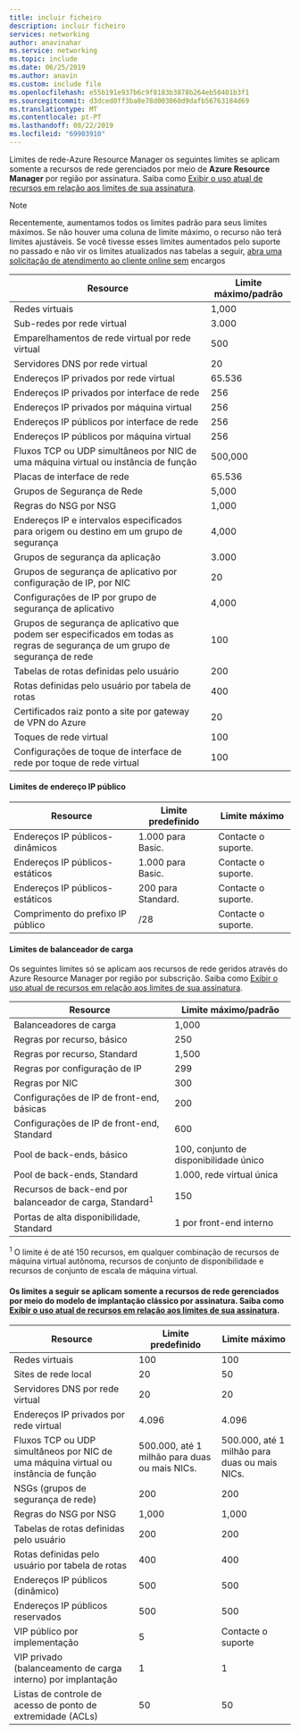 ```yaml
---
title: incluir ficheiro
description: incluir ficheiro
services: networking
author: anavinahar
ms.service: networking
ms.topic: include
ms.date: 06/25/2019
ms.author: anavin
ms.custom: include file
ms.openlocfilehash: e55b191e937b6c9f8183b3878b264eb50401b3f1
ms.sourcegitcommit: d3dced0ff3ba8e78d003060d9dafb56763184d69
ms.translationtype: MT
ms.contentlocale: pt-PT
ms.lasthandoff: 08/22/2019
ms.locfileid: "69903910"
---
```

<a name="azure-resource-manager-virtual-networking-limits"></a>Limites de rede-Azure Resource Manager os seguintes limites se aplicam somente a recursos de rede gerenciados por meio de **Azure Resource Manager** por região por assinatura. Saiba como [Exibir o uso atual de recursos em relação aos limites de sua assinatura](../articles/networking/check-usage-against-limits.md).

> [!NOTE]
> Recentemente, aumentamos todos os limites padrão para seus limites máximos. Se não houver uma coluna de limite máximo, o recurso não terá limites ajustáveis. Se você tivesse esses limites aumentados pelo suporte no passado e não vir os limites atualizados nas tabelas a seguir, [abra uma solicitação de atendimento ao cliente online sem](../articles/azure-resource-manager/resource-manager-quota-errors.md) encargos

| Resource | Limite máximo/padrão | 
| --- | --- |
| Redes virtuais |1,000 |
| Sub-redes por rede virtual |3\.000 |
| Emparelhamentos de rede virtual por rede virtual |500 |
| Servidores DNS por rede virtual |20 |
| Endereços IP privados por rede virtual |65.536 |
| Endereços IP privados por interface de rede |256 |
| Endereços IP privados por máquina virtual |256 |
| Endereços IP públicos por interface de rede |256 |
| Endereços IP públicos por máquina virtual |256 |
| Fluxos TCP ou UDP simultâneos por NIC de uma máquina virtual ou instância de função |500,000 |
| Placas de interface de rede |65.536 |
| Grupos de Segurança de Rede |5,000 |
| Regras do NSG por NSG |1,000 |
| Endereços IP e intervalos especificados para origem ou destino em um grupo de segurança |4,000 |
| Grupos de segurança da aplicação |3\.000 |
| Grupos de segurança de aplicativo por configuração de IP, por NIC |20 |
| Configurações de IP por grupo de segurança de aplicativo |4,000 |
| Grupos de segurança de aplicativo que podem ser especificados em todas as regras de segurança de um grupo de segurança de rede |100 |
| Tabelas de rotas definidas pelo usuário |200 |
| Rotas definidas pelo usuário por tabela de rotas |400 |
| Certificados raiz ponto a site por gateway de VPN do Azure |20 |
| Toques de rede virtual |100 |
| Configurações de toque de interface de rede por toque de rede virtual |100 |

#### <a name="publicip-address"></a>Limites de endereço IP público
| Resource | Limite predefinido | Limite máximo |
| --- | --- | --- |
| Endereços IP públicos-dinâmicos | 1\.000 para Basic. |Contacte o suporte. |
| Endereços IP públicos-estáticos | 1\.000 para Basic. |Contacte o suporte. |
| Endereços IP públicos-estáticos | 200 para Standard.|Contacte o suporte. |
| Comprimento do prefixo IP público | /28 | Contacte o suporte. |

#### <a name="load-balancer"></a>Limites de balanceador de carga
Os seguintes limites só se aplicam aos recursos de rede geridos através do Azure Resource Manager por região por subscrição. Saiba como [Exibir o uso atual de recursos em relação aos limites de sua assinatura](../articles/networking/check-usage-against-limits.md).

| Resource | Limite máximo/padrão |
| --- | --- |
| Balanceadores de carga | 1,000 | 
| Regras por recurso, básico | 250 |
| Regras por recurso, Standard | 1,500 | 
| Regras por configuração de IP | 299 |
| Regras por NIC | 300 |
| Configurações de IP de front-end, básicas | 200 |
| Configurações de IP de front-end, Standard | 600 |
| Pool de back-ends, básico | 100, conjunto de disponibilidade único |
| Pool de back-ends, Standard | 1\.000, rede virtual única |
| Recursos de back-end por balanceador de carga, Standard<sup>1</sup> | 150 |
| Portas de alta disponibilidade, Standard | 1 por front-end interno |

<sup>1</sup> O limite é de até 150 recursos, em qualquer combinação de recursos de máquina virtual autônoma, recursos de conjunto de disponibilidade e recursos de conjunto de escala de máquina virtual.

#### <a name="virtual-networking-limits-classic"></a>Os limites a seguir se aplicam somente a recursos de rede gerenciados por meio do modelo de implantação **clássico** por assinatura. Saiba como [Exibir o uso atual de recursos em relação aos limites de sua assinatura](../articles/networking/check-usage-against-limits.md).

| Resource | Limite predefinido | Limite máximo |
| --- | --- | --- |
| Redes virtuais |100 |100 |
| Sites de rede local |20 |50 |
| Servidores DNS por rede virtual |20 |20 |
| Endereços IP privados por rede virtual |4\.096 |4\.096 |
| Fluxos TCP ou UDP simultâneos por NIC de uma máquina virtual ou instância de função |500.000, até 1 milhão para duas ou mais NICs. |500.000, até 1 milhão para duas ou mais NICs. |
| NSGs (grupos de segurança de rede) |200 |200 |
| Regras do NSG por NSG |1,000 |1,000 |
| Tabelas de rotas definidas pelo usuário |200 |200 |
| Rotas definidas pelo usuário por tabela de rotas |400 |400 |
| Endereços IP públicos (dinâmico) |500 |500 |
| Endereços IP públicos reservados |500 |500 |
| VIP público por implementação |5 |Contacte o suporte |
| VIP privado (balanceamento de carga interno) por implantação |1 |1 |
| Listas de controle de acesso de ponto de extremidade (ACLs) |50 |50 |
